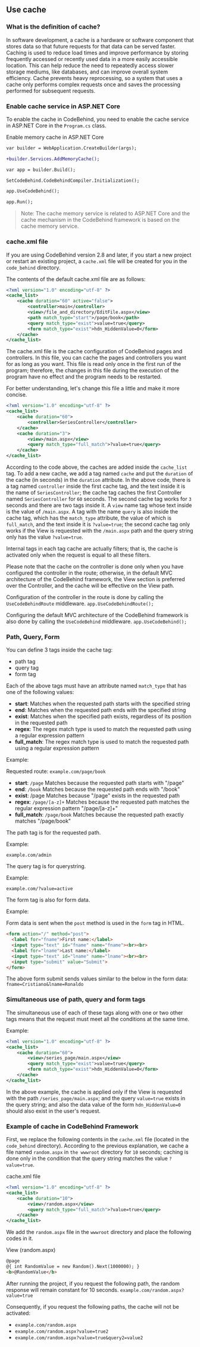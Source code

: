 ## Use cache

### What is the definition of cache?
In software development, a cache is a hardware or software component that stores data so that future requests for that data can be served faster. Caching is used to reduce load times and improve performance by storing frequently accessed or recently used data in a more easily accessible location. This can help reduce the need to repeatedly access slower storage mediums, like databases, and can improve overall system efficiency. Cache prevents heavy reprocessing, so a system that uses a cache only performs complex requests once and saves the processing performed for subsequent requests.

### Enable cache service in ASP.NET Core

To enable the cache in CodeBehind, you need to enable the cache service in ASP.NET Core in the `Program.cs` class.

Enable memory cache in ASP.NET Core
```diff
var builder = WebApplication.CreateBuilder(args);

+builder.Services.AddMemoryCache();

var app = builder.Build();

SetCodeBehind.CodeBehindCompiler.Initialization();

app.UseCodeBehind();

app.Run();
```

> Note: The cache memory service is related to ASP.NET Core and the cache mechanism in the CodeBehind framework is based on the cache memory service.

### cache.xml file

If you are using CodeBehind version 2.8 and later, if you start a new project or restart an existing project, a `cache.xml` file will be created for you in the `code_behind` directory.

The contents of the default cache.xml file are as follows:
```xml
<?xml version="1.0" encoding="utf-8" ?>
<cache_list>
    <cache duration="60" active="false">
        <controller>main</controller>
        <view>/file_and_directory/EditFile.aspx</view>
        <path match_type="start">/page/book</path>
        <query match_type="exist">value=true</query>
        <form match_type="exist">hdn_HiddenValue=0</form>
    </cache>
</cache_list>
```

The cache.xml file is the cache configuration of CodeBehind pages and controllers. In this file, you can cache the pages and controllers you want for as long as you want. This file is read only once in the first run of the program; therefore, the changes in this file during the execution of the program have no effect and the program needs to be restarted.

For better understanding, let's change this file a little and make it more concise.
```xml
<?xml version="1.0" encoding="utf-8" ?>
<cache_list>
    <cache duration="60">
        <controller>SeriesController</controller>
    </cache>
    <cache duration="3">
        <view>/main.aspx</view>
        <query match_type="full_match">?value=true</query>
    </cache>
</cache_list>
```

According to the code above, the caches are added inside the `cache_list` tag. To add a new cache, we add a tag named `cache` and put the `duration` of the cache (in seconds) in the `duration` attribute. In the above code, there is a tag named `controller` inside the first cache tag, and the text inside it is the name of `SeriesController`; the cache tag caches the first Controller named `SeriesController` for `60` seconds. The second cache tag works for `3` seconds and there are two tags inside it. A `view` name tag whose text inside is the value of `/main.aspx`. A tag with the name `query` is also inside the cache tag, which has the `match_type` attribute, the value of which is `full_match`, and the text inside it is `?value=true`; the second cache tag only works if the View is requested with the `/main.aspx` path and the query string only has the value `?value=true`.

Internal tags in each tag cache are actually filters; that is, the cache is activated only when the request is equal to all these filters.

Please note that the cache on the controller is done only when you have configured the controller in the route; otherwise, in the default MVC architecture of the CodeBehind framework, the View section is preferred over the Controller, and the cache will be effective on the View path.

Configuration of the controller in the route is done by calling the `UseCodeBehindRoute` middleware.
`app.UseCodeBehindRoute();`

Configuring the default MVC architecture of the CodeBehind framework is also done by calling the `UseCodeBehind` middleware.
`app.UseCodeBehind();`

### Path, Query, Form

You can define 3 tags inside the cache tag:

- path tag
- query tag
- form tag

Each of the above tags must have an attribute named `match_type` that has one of the following values:

- **start**: Matches when the requested path starts with the specified string
- **end**: Matches when the requested path ends with the specified string
- **exist**: Matches when the specified path exists, regardless of its position in the requested path
- **regex**: The regex match type is used to match the requested path using a regular expression pattern
- **full_match**: The regex match type is used to match the requested path using a regular expression pattern

Example:

Requested route: `example.com/page/book`

- **start**: `/page` Matches because the requested path starts with "/page"
- **end**: `/book` Matches because the requested path ends with "/book"
- **exist**: /page Matches because "/page" exists in the requested path
- **regex**: `/page/[a-z]+` Matches because the requested path matches the regular expression pattern "/page/[a-z]+"
- **full_match**: `/page/book` Matches because the requested path exactly matches "/page/book"

The path tag is for the requested path.

Example:

`example.com/admin`

The query tag is for querystring.

Example:

`example.com/?value=active`

The form tag is also for form data.

Example:

Form data is sent when the `post` method is used in the `form` tag in HTML.

```html
<form action="/" method="post">
  <label for="fname">First name:</label>
  <input type="text" id="fname" name="fname"><br><br>
  <label for="lname">Last name:</label>
  <input type="text" id="lname" name="lname"><br><br>
  <input type="submit" value="Submit">
</form>
```

The above form submit sends values ​​similar to the below in the form data:
`fname=Cristiano&lname=Ronaldo`

### Simultaneous use of path, query and form tags

The simultaneous use of each of these tags along with one or two other tags means that the request must meet all the conditions at the same time.

Example:
```xml
<?xml version="1.0" encoding="utf-8" ?>
<cache_list>
    <cache duration="60">
        <view>/series_page/main.aspx</view>
        <query match_type="exist">value=true</query>
        <form match_type="exist">hdn_HiddenValue=0</form>
    </cache>
</cache_list>
```

In the above example, the cache is applied only if the View is requested with the path `/series_page/main.aspx`; and the query `value=true` exists in the query string; and also the data value of the form `hdn_HiddenValue=0` should also exist in the user's request.

### Example of cache in CodeBehind Framework

First, we replace the following contents in the `cache.xml` file (located in the `code_behind` directory). According to the previous explanation, we cache a file named `random.aspx` in `the wwwroot` directory for `10` seconds; caching is done only in the condition that the query string matches the value `?value=true`.

cache.xml file
```xml
<?xml version="1.0" encoding="utf-8" ?>
<cache_list>
    <cache duration="10">
        <view>/random.aspx</view>
        <query match_type="full_match">?value=true</query>
    </cache>
</cache_list>
```

We add the `random.aspx` file in the `wwwroot` directory and place the following codes in it.

View (random.aspx)
```html
@page
@{ int RandomValue = new Random().Next(1000000); }
<b>@RandomValue</b>
```

After running the project, if you request the following path, the random response will remain constant for 10 seconds.
`example.com/random.aspx?value=true`

Consequently, if you request the following paths, the cache will not be activated:

- `example.com/random.aspx`
- `example.com/random.aspx?value=true2`
- `example.com/random.aspx?value=true&query2=value2`
